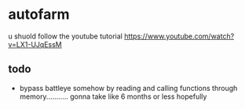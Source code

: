 # autofarm

u shuold follow the youtube tutorial
https://www.youtube.com/watch?v=LX1-UJqEssM


## todo

* bypass battleye somehow by reading and calling functions through memory........... gonna take like 6 months or less hopefully
